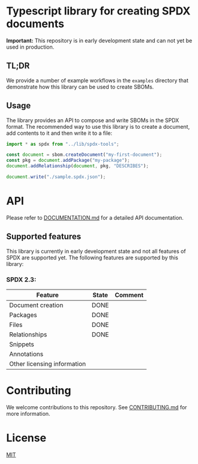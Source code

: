 <!--
SPDX-FileCopyrightText: 2023 SPDX contributors

SPDX-License-Identifier: CC0-1.0
-->

# Typescript library for creating SPDX documents

**Important:** This repository is in early development state and can not yet be used in production.

## TL;DR

We provide a number of example workflows in the `examples` directory that demonstrate how this library can be used to create SBOMs.

## Usage
The library provides an API to compose and write SBOMs in the SPDX format.
The recommended way to use this library is to create a document, add contents to it and then write it to a file:

```javascript
import * as spdx from "../lib/spdx-tools";

const document = sbom.createDocument("my-first-document");
const pkg = document.addPackage("my-package");
document.addRelationship(document, pkg, "DESCRIBES");

document.write("./sample.spdx.json");
```

# API
Please refer to [DOCUMENTATION.md](DOCUMENTATION.md) for a detailed API documentation.

## Supported features
This library is currently in early development state and not all features of SPDX are supported yet.
The following features are supported by this library:

### SPDX 2.3:
| Feature | State | Comment |
| ------- | ----- | ------- |
| Document creation | DONE
| Packages | DONE
| Files | DONE
| Relationships | DONE
| Snippets |  
| Annotations | 
| Other licensing information |

# Contributing
We welcome contributions to this repository.
See [CONTRIBUTING.md](CONTRIBUTING.md) for more information.

# License
[MIT](LICENSE)
